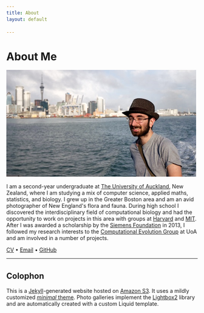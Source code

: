 ```yaml
---
title: About
layout: default

---
```


# About Me

![Me](me.jpg)

I am a second-year undergraduate at
    [The University of Auckland](//auckland.ac.nz/), New Zealand, where I am
    studying a mix of computer science, applied maths, statistics, and biology.
I grew up in the Greater Boston area and am an avid photographer of New
    England's flora and fauna.
During high school I discovered the interdisciplinary field of computational
    biology and had the opportunity to work on projects in this area with groups
    at [Harvard](//www.oeb.harvard.edu/faculty/girguis/) and
    [MIT](//compbio.mit.edu/).
After I was awarded a scholarship by the
    [Siemens Foundation](//web.archive.org/web/20140906134706id_/http://www.siemens-foundation.org/en/competition/2013_winners.htm#3)
    in 2013, I followed my research interests to the
    [Computational Evolution Group](//compevol.auckland.ac.nz/) at UoA and am
    involved in a number of projects.

<a href="/cv"><span class="octicon octicon-file-text"></span> CV</a> &bull;
<a href="mailto:arman@armanbilge.com"><span class="octicon octicon-mail"></span>  Email</a> &bull;
<a href="//github.com/armanbilge"><span class="octicon octicon-mark-github"></span> GitHub</a>

---

## Colophon <a href="//github.com/armanbilge/armanbilge.github.io"><span style="font-size: 24px" class="mega-octicon octicon-mark-github"></a>

This is a [Jekyll](//www.jekyllrb.com/)-generated website hosted on
    [Amazon S3](//aws.amazon.com/s3).
It uses a mildly customized [*minimal* theme](//github.com/orderedlist/minimal).
Photo galleries implement the
    [Lightbox2](//lokeshdhakar.com/projects/lightbox2/) library and are
    automatically created with a custom Liquid template.

